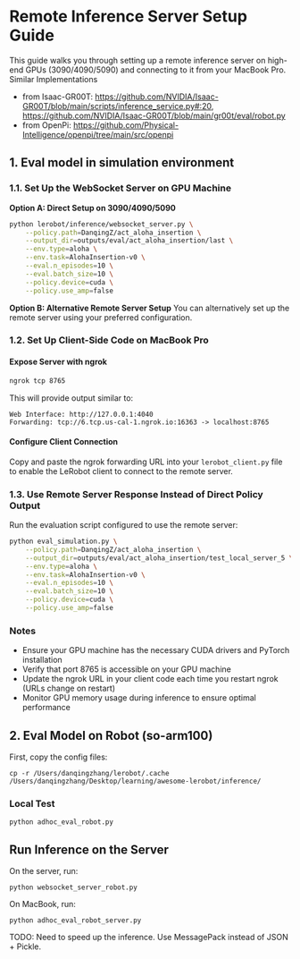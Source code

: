 # Remote Inference Server Setup Guide

This guide walks you through setting up a remote inference server on high-end GPUs (3090/4090/5090) and connecting to it from your MacBook Pro. 
Similar Implementations 
* from Isaac-GR00T: https://github.com/NVIDIA/Isaac-GR00T/blob/main/scripts/inference_service.py#:20, https://github.com/NVIDIA/Isaac-GR00T/blob/main/gr00t/eval/robot.py
* from OpenPi: https://github.com/Physical-Intelligence/openpi/tree/main/src/openpi

## 1. Eval model in simulation environment
### 1.1. Set Up the WebSocket Server on GPU Machine

**Option A: Direct Setup on 3090/4090/5090**
```bash
python lerobot/inference/websocket_server.py \
    --policy.path=DanqingZ/act_aloha_insertion \
    --output_dir=outputs/eval/act_aloha_insertion/last \
    --env.type=aloha \
    --env.task=AlohaInsertion-v0 \
    --eval.n_episodes=10 \
    --eval.batch_size=10 \
    --policy.device=cuda \
    --policy.use_amp=false
```

**Option B: Alternative Remote Server Setup**
You can alternatively set up the remote server using your preferred configuration.

### 1.2. Set Up Client-Side Code on MacBook Pro

#### Expose Server with ngrok
```bash
ngrok tcp 8765
```

This will provide output similar to:
```
Web Interface: http://127.0.0.1:4040
Forwarding: tcp://6.tcp.us-cal-1.ngrok.io:16363 -> localhost:8765
```

#### Configure Client Connection
Copy and paste the ngrok forwarding URL into your `lerobot_client.py` file to enable the LeRobot client to connect to the remote server.

### 1.3. Use Remote Server Response Instead of Direct Policy Output

Run the evaluation script configured to use the remote server:

```bash
python eval_simulation.py \
    --policy.path=DanqingZ/act_aloha_insertion \
    --output_dir=outputs/eval/act_aloha_insertion/test_local_server_5 \
    --env.type=aloha \
    --env.task=AlohaInsertion-v0 \
    --eval.n_episodes=10 \
    --eval.batch_size=10 \
    --policy.device=cuda \
    --policy.use_amp=false
```

### Notes

- Ensure your GPU machine has the necessary CUDA drivers and PyTorch installation
- Verify that port 8765 is accessible on your GPU machine
- Update the ngrok URL in your client code each time you restart ngrok (URLs change on restart)
- Monitor GPU memory usage during inference to ensure optimal performance


## 2. Eval Model on Robot (so-arm100)

First, copy the config files:
```
cp -r /Users/danqingzhang/lerobot/.cache /Users/danqingzhang/Desktop/learning/awesome-lerobot/inference/
```

### Local Test
```
python adhoc_eval_robot.py
```

## Run Inference on the Server

On the server, run:
```
python websocket_server_robot.py
```

On MacBook, run:
```
python adhoc_eval_robot_server.py
```

TODO: Need to speed up the inference. Use MessagePack instead of JSON + Pickle.